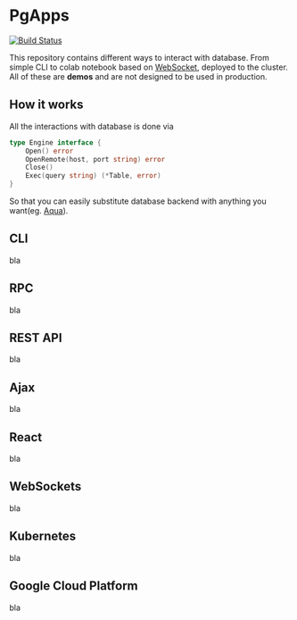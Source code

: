 # PgApps

[![Build Status](https://travis-ci.org/lionell/pgapps.svg?branch=master)](https://travis-ci.org/lionell/pgapps)

This repository contains different ways to interact with database. From simple CLI to colab notebook based on [WebSocket], deployed to the cluster.
All of these are **demos** and are not designed to be used in production.

## How it works

All the interactions with database is done via
```go
type Engine interface {
	Open() error
	OpenRemote(host, port string) error
	Close()
	Exec(query string) (*Table, error)
}
```
So that you can easily substitute database backend with anything you want(eg. [Aqua]).

## CLI

bla

## RPC

bla

## REST API

bla

## Ajax

bla

## React

bla

## WebSockets

bla

## Kubernetes

bla

## Google Cloud Platform

bla

[WebSocket]: https://en.wikipedia.org/wiki/WebSocket
[Aqua]: https://github.com/lionell/aqua

